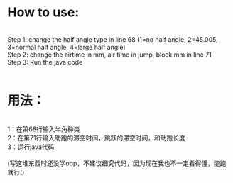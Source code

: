 <h1>How to use:</h1>
<br>
Step 1: change the half angle type in line 68 (1=no half angle, 2=45.005, 3=normal half angle, 4=large half angle)
<br>
Step 2: change the airtime in mm, air time in jump, block mm in line 71
<br>
Step 3: Run the java code
<br>
<br>

<h1>用法：</h1>
<br>
1：在第68行输入半角种类
<br>
2：在第71行输入助跑的滞空时间，跳跃的滞空时间，和助跑长度
<br>
3：运行java代码
<br>
<br>
(写这堆东西时还没学oop，不建议细究代码，因为现在我也不一定看得懂，能跑就行()
